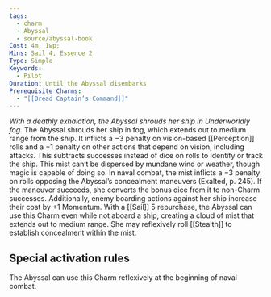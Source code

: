 ```yaml
---
tags:
  - charm
  - Abyssal
  - source/abyssal-book
Cost: 4m, 1wp; 
Mins: Sail 4, Essence 2
Type: Simple
Keywords:
  - Pilot
Duration: Until the Abyssal disembarks
Prerequisite Charms:
  - "[[Dread Captain’s Command]]"
---
```

*With a deathly exhalation, the Abyssal shrouds her ship in Underworldly fog.*
The Abyssal shrouds her ship in fog, which extends out to medium range from the ship. It inflicts a −3 penalty on vision-based [[Perception]] rolls and a −1 penalty on other actions that depend on vision, including attacks. This subtracts successes instead of dice on rolls to identify or track the ship. This mist can’t be dispersed by mundane wind or weather, though magic is capable of doing so.
In naval combat, the mist inflicts a −3 penalty on rolls opposing the Abyssal’s concealment maneuvers (Exalted, p. 245). If the maneuver succeeds, she converts the bonus dice from it to non-Charm successes.
Additionally, enemy boarding actions against her ship increase their cost by +1 Momentum.
With a [[Sail]] 5 repurchase, the Abyssal can use this Charm even while not aboard a ship, creating a cloud of mist that extends out to medium range. She may reflexively roll [[Stealth]] to establish concealment within the mist.
## Special activation rules
The Abyssal can use this Charm reflexively at the beginning of naval combat.